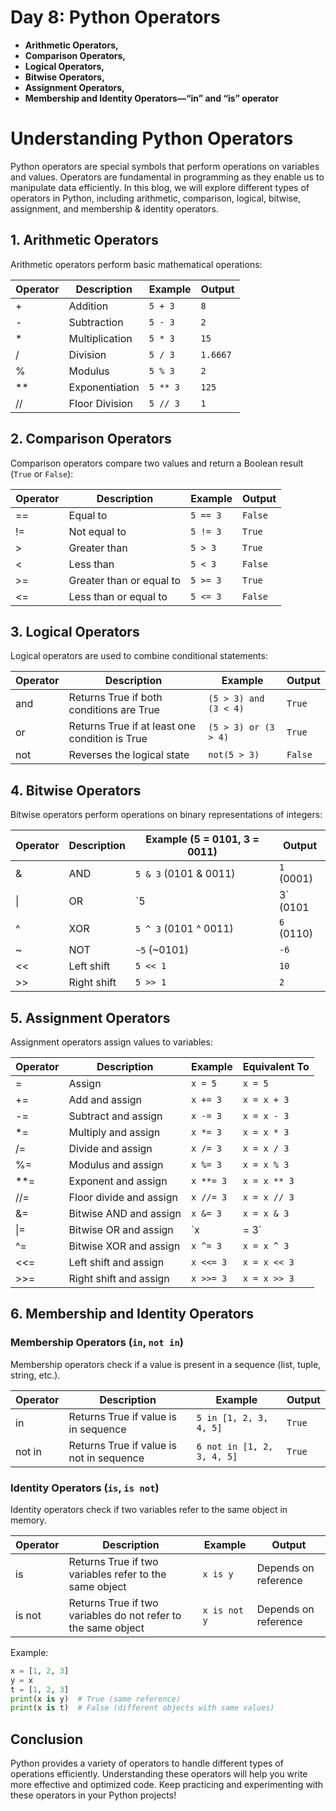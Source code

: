 # Day 8: Python Operators
- **Arithmetic Operators,**
- **Comparison Operators,**
- **Logical Operators,**
- **Bitwise Operators,**
- **Assignment Operators,**
- **Membership and Identity Operators—“in” and “is” operator**

# Understanding Python Operators

Python operators are special symbols that perform operations on variables and values. Operators are fundamental in programming as they enable us to manipulate data efficiently. In this blog, we will explore different types of operators in Python, including arithmetic, comparison, logical, bitwise, assignment, and membership & identity operators.

## 1. Arithmetic Operators

Arithmetic operators perform basic mathematical operations:

| Operator | Description  | Example | Output |
|----------|--------------|---------|--------|
| + | Addition | `5 + 3` | `8` |
| - | Subtraction | `5 - 3` | `2` |
| * | Multiplication | `5 * 3` | `15` |
| / | Division | `5 / 3` | `1.6667` |
| % | Modulus | `5 % 3` | `2` |
| ** | Exponentiation | `5 ** 3` | `125` |
| // | Floor Division | `5 // 3` | `1` |

## 2. Comparison Operators

Comparison operators compare two values and return a Boolean result (`True` or `False`):

| Operator | Description | Example | Output |
|----------|-------------|---------|--------|
| == | Equal to | `5 == 3` | `False` |
| != | Not equal to | `5 != 3` | `True` |
| > | Greater than | `5 > 3` | `True` |
| < | Less than | `5 < 3` | `False` |
| >= | Greater than or equal to | `5 >= 3` | `True` |
| <= | Less than or equal to | `5 <= 3` | `False` |

## 3. Logical Operators

Logical operators are used to combine conditional statements:

| Operator | Description | Example | Output |
|----------|-------------|---------|--------|
| and | Returns True if both conditions are True | `(5 > 3) and (3 < 4)` | `True` |
| or | Returns True if at least one condition is True | `(5 > 3) or (3 > 4)` | `True` |
| not | Reverses the logical state | `not(5 > 3)` | `False` |

## 4. Bitwise Operators

Bitwise operators perform operations on binary representations of integers:

| Operator | Description | Example (5 = 0101, 3 = 0011) | Output |
|----------|-------------|--------------------------------|--------|
| & | AND | `5 & 3` (0101 & 0011) | `1` (0001) |
| \| | OR | `5 | 3` (0101 | 0011) | `7` (0111) |
| ^ | XOR | `5 ^ 3` (0101 ^ 0011) | `6` (0110) |
| ~ | NOT | `~5` (~0101) | `-6` |
| << | Left shift | `5 << 1` | `10` |
| >> | Right shift | `5 >> 1` | `2` |

## 5. Assignment Operators

Assignment operators assign values to variables:

| Operator | Description | Example | Equivalent To |
|----------|-------------|---------|--------------|
| = | Assign | `x = 5` | `x = 5` |
| += | Add and assign | `x += 3` | `x = x + 3` |
| -= | Subtract and assign | `x -= 3` | `x = x - 3` |
| *= | Multiply and assign | `x *= 3` | `x = x * 3` |
| /= | Divide and assign | `x /= 3` | `x = x / 3` |
| %= | Modulus and assign | `x %= 3` | `x = x % 3` |
| **= | Exponent and assign | `x **= 3` | `x = x ** 3` |
| //= | Floor divide and assign | `x //= 3` | `x = x // 3` |
| &= | Bitwise AND and assign | `x &= 3` | `x = x & 3` |
| \|= | Bitwise OR and assign | `x |= 3` | `x = x | 3` |
| ^= | Bitwise XOR and assign | `x ^= 3` | `x = x ^ 3` |
| <<= | Left shift and assign | `x <<= 3` | `x = x << 3` |
| >>= | Right shift and assign | `x >>= 3` | `x = x >> 3` |

## 6. Membership and Identity Operators

### Membership Operators (`in`, `not in`)
Membership operators check if a value is present in a sequence (list, tuple, string, etc.).

| Operator | Description | Example | Output |
|----------|-------------|---------|--------|
| in | Returns True if value is in sequence | `5 in [1, 2, 3, 4, 5]` | `True` |
| not in | Returns True if value is not in sequence | `6 not in [1, 2, 3, 4, 5]` | `True` |

### Identity Operators (`is`, `is not`)
Identity operators check if two variables refer to the same object in memory.

| Operator | Description | Example | Output |
|----------|-------------|---------|--------|
| is | Returns True if two variables refer to the same object | `x is y` | Depends on reference |
| is not | Returns True if two variables do not refer to the same object | `x is not y` | Depends on reference |

Example:
```python
x = [1, 2, 3]
y = x
t = [1, 2, 3]
print(x is y)  # True (same reference)
print(x is t)  # False (different objects with same values)
```

## Conclusion

Python provides a variety of operators to handle different types of operations efficiently. Understanding these operators will help you write more effective and optimized code. Keep practicing and experimenting with these operators in your Python projects!

